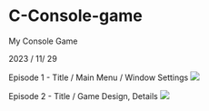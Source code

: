 # C-Console-game

My Console Game 

2023 / 11/ 29 

Episode 1 - Title / Main Menu / Window Settings
<img src="https://github.com/opeak123/C-Console-game/blob/main/Flight%20Front%20Line%201945.png?raw=true">

Episode 2 - Title / Game Design, Details
<img src ="https://github.com/opeak123/C-Console-game/blob/main/Main%20Menu%201945.png?raw=true">
